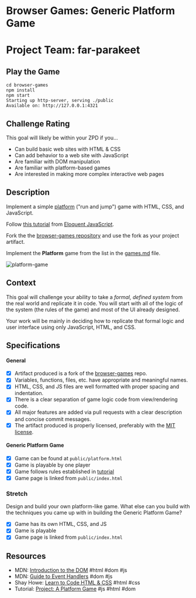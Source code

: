 # Browser Games: Generic Platform Game
# Project Team: far-parakeet

## Play the Game

```git clone https://github.com/lisabronwyn/browser-games.git
cd browser-games
npm install
npm start
Starting up http-server, serving ./public
Available on: http://127.0.0.1:4321

```

## Challenge Rating

This goal will likely be within your ZPD if you...

- Can build basic web sites with HTML & CSS
- Can add behavior to a web site with JavaScript
- Are familiar with DOM manipulation
- Are familiar with platform-based games
- Are interested in making more complex interactive web pages

## Description

Implement a simple [platform](https://en.wikipedia.org/wiki/Platform_game) ("run and jump") game with HTML, CSS, and JavaScript.

Follow [this tutorial](http://eloquentjavascript.net/15_game.html) from [Eloquent JavaScript](http://eloquentjavascript.net/).

Fork the the [browser-games repository][browser-games] and use the fork as your project artifact.

Implement the **Platform** game from the list in the [games.md][games-list] file.

![platform-game](http://eloquentjavascript.net/img/darkblue.png)

## Context

This goal will challenge your ability to take a _formal, defined system_ from the real world and replicate it in code. You will start with all of the logic of the system (the rules of the game) and most of the UI already designed.

Your work will be mainly in deciding how to replicate that formal logic and user interface using only JavaScript, HTML, and CSS.

## Specifications

#### General

- [x] Artifact produced is a fork of the [browser-games][browser-games] repo.
- [x] Variables, functions, files, etc. have appropriate and meaningful names.
- [x] HTML, CSS, and JS files are well formatted with proper spacing and indentation.
- [x] There is a clear separation of game logic code from view/rendering code.
- [x] All major features are added via pull requests with a clear description and concise commit messages.
- [x] The artifact produced is properly licensed, preferably with the [MIT license][mit-license].

#### Generic Platform Game

- [x] Game can be found at `public/platform.html`
- [x] Game is playable by one player
- [x] Game follows rules established in [tutorial](http://eloquentjavascript.net/15_game.html)
- [x] Game page is linked from `public/index.html`

### Stretch

Design and build your own platform-like game. What else can you build with the techniques you came up with in building the Generic Platform Game?

- [x] Game has its own HTML, CSS, and JS
- [x] Game is playable
- [x] Game page is linked from `public/index.html`

## Resources

- MDN: [Introduction to the DOM](https://developer.mozilla.org/en-US/docs/Web/API/Document_Object_Model/Introduction) #html #dom #js
- MDN: [Guide to Event Handlers](https://developer.mozilla.org/en-US/docs/Web/Guide/Events/Event_handlers) #dom #js
- Shay Howe: [Learn to Code HTML & CSS](http://learn.shayhowe.com/html-css/) #html #css
- Tutorial: [Project: A Platform Game](http://eloquentjavascript.net/15_game.html) #js #html #dom

[browser-games]: https://github.com/GuildCrafts/browser-games
[games-list]: https://github.com/GuildCrafts/browser-games/blob/master/games.md
[mit-license]: https://opensource.org/licenses/MIT
